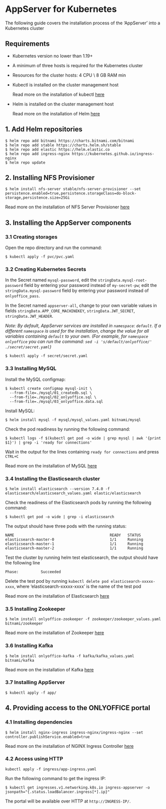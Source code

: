 # AppServer for Kubernetes
The following guide covers the installation process of the ‘AppServer’ into a Kubernetes cluster

## Requirements
  - Kubernetes version no lower than 1.19+
  - A minimum of three hosts is required for the Kubernetes cluster
  - Resources for the cluster hosts: 4 CPU \ 8 GB RAM min
  - Kubectl is installed on the cluster management host

    Read more on the installation of kubectl [here](https://kubernetes.io/docs/tasks/tools/install-kubectl/)
  - Helm is installed on the cluster management host
    
    Read more on the installation of Helm [here](https://helm.sh/docs/intro/install/)

## 1. Add Helm repositories
```
$ helm repo add bitnami https://charts.bitnami.com/bitnami
$ helm repo add stable https://charts.helm.sh/stable
$ helm repo add elastic https://helm.elastic.co
$ helm repo add ingress-nginx https://kubernetes.github.io/ingress-nginx
$ helm repo update
```

## 2. Installing NFS Provisioner
```
$ helm install nfs-server stable/nfs-server-provisioner --set persistence.enabled=true,persistence.storageClass=do-block-storage,persistence.size=25Gi
```
Read more on the installation of NFS Server Provisioner [here](https://github.com/helm/charts/tree/master/stable/nfs-server-provisioner)

## 3. Installing the AppServer components

### 3.1 Creating storages
Open the repo directory and run the command:
```
$ kubectl apply -f pvc/pvc.yaml
```
### 3.2 Creating Kubernetes Secrets
In the Secret named `mysql-password`, edit the `stringData.mysql-root-password` field by entering your password instead of `my-secret-pw`;
edit the `stringData.mysql-password` field by entering your password instead of `onlyoffice_pass`.

In the Secret named `appserver-all`, change to your own variable values in fields `stringData.APP_CORE_MACHINEKEY`, `stringData.JWT_SECRET`, `stringData.JWT_HEADER`.

*Note: By default, AppServer services are installed in `namespace`: `default`.
If a different `namespace` is used for the installation, change the value for all variables containing `default` to your own.
(For example, for `namespace` `onlyoffice` you can run the command: `sed -i 's/default/onlyoffice/' ./secret/secret.yaml`)*
```
$ kubectl apply -f secret/secret.yaml
```

### 3.3 Installing MySQL

Install the MySQL configmap:
```
$ kubectl create configmap mysql-init \
  --from-file=./mysql/01_createdb.sql \
  --from-file=./mysql/02_onlyoffice.sql \
  --from-file=./mysql/03_onlyoffice.data.sql
```
Install MySQL:
```
$ helm install mysql -f mysql/mysql_values.yaml bitnami/mysql
```

Check the pod readiness by running the following command:
```
$ kubectl logs -f $(kubectl get pod -o wide | grep mysql | awk '{print $1}') | grep -i 'ready for connections'
```
Wait in the output for the lines containing `ready for connections` and press `CTRL+C`

Read more on the installation of MySQL [here](https://github.com/bitnami/charts/tree/master/bitnami/mysql)

### 3.4 Installing the Elasticsearch cluster
```
$ helm install elasticsearch --version 7.4.0 -f elasticsearch/elasticsearch_values.yaml elastic/elasticsearch
```
Check the readiness of the Elasticsearch pods by running the following command:
```
$ kubectl get pod -o wide | grep -i elasticsearch
```
The output should have three pods with the running status:
```
NAME                                           READY   STATUS    
elasticsearch-master-0                         1/1     Running   
elasticsearch-master-1                         1/1     Running   
elasticsearch-master-2                         1/1     Running   
```
Test the cluster by running helm test elasticsearch, the output should have the following line
```
Phase:          Succeeded
```
Delete the test pod by running `kubectl delete pod elasticsearch-xxxxx-xxxx`, where ‘elasticsearch-xxxxx-xxxx’ is the name of the test pod

Read more on the installation of Elasticsearch [here](https://github.com/elastic/helm-charts/tree/master/elasticsearch)

### 3.5 Installing Zookeeper
```
$ helm install onlyoffice-zookeeper -f zookeeper/zookeeper_values.yaml bitnami/zookeeper
```
Read more on the installation of Zookeeper [here](https://github.com/bitnami/charts/tree/master/bitnami/zookeeper)

### 3.6 Installing Kafka
```
$ helm install onlyoffice-kafka -f kafka/kafka_values.yaml bitnami/kafka
```
Read more on the installation of Kafka [here](https://github.com/bitnami/charts/tree/master/bitnami/kafka)

### 3.7 Installing AppServer
```
$ kubectl apply -f app/
```

## 4. Providing access to the ONLYOFFICE portal
### 4.1 Installing dependencies
```
$ helm install nginx-ingress ingress-nginx/ingress-nginx --set controller.publishService.enabled=true
```
Read more on the installation of NGINX Ingress Controller [here](https://github.com/kubernetes/ingress-nginx/tree/master/charts/ingress-nginx)

### 4.2 Access using HTTP
```
kubectl apply -f ingress/app-ingress.yaml
```
Run the following command to get the ingress IP:
```
$ kubectl get ingresses.v1.networking.k8s.io ingress-appserver -o jsonpath="{.status.loadBalancer.ingress[*].ip}"
```
The portal will be available over HTTP at `http://INGRESS-IP/`.
